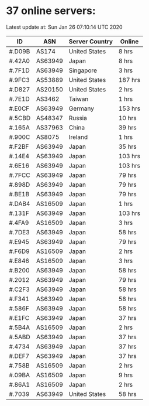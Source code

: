 # 37 online servers:

Latest update at: Sun Jan 26 07:10:14 UTC 2020

| ID | ASN | Server Country | Online |
| -- | --- | -------------- | ------ |
| #.D09B | AS174 | United States | 8 hrs |
| #.42A0 | AS63949 | Japan | 8 hrs |
| #.7F1D | AS63949 | Singapore | 3 hrs |
| #.9FC3 | AS53889 | United States | 187 hrs |
| #.D827 | AS20150 | United States | 2 hrs |
| #.7E1D | AS3462 | Taiwan | 1 hrs |
| #.E0CF | AS63949 | Germany | 153 hrs |
| #.5CBD | AS48347 | Russia | 10 hrs |
| #.165A | AS37963 | China | 39 hrs |
| #.900C | AS8075 | Ireland | 1 hrs |
| #.F2BF | AS63949 | Japan | 35 hrs |
| #.14E4 | AS63949 | Japan | 103 hrs |
| #.6E16 | AS63949 | Japan | 103 hrs |
| #.7FCC | AS63949 | Japan | 79 hrs |
| #.898D | AS63949 | Japan | 79 hrs |
| #.BE1B | AS63949 | Japan | 79 hrs |
| #.DAB4 | AS16509 | Japan | 1 hrs |
| #.131F | AS63949 | Japan | 103 hrs |
| #.4FA9 | AS16509 | Japan | 3 hrs |
| #.7DE3 | AS63949 | Japan | 58 hrs |
| #.E945 | AS63949 | Japan | 79 hrs |
| #.F6D9 | AS16509 | Japan | 2 hrs |
| #.E846 | AS16509 | Japan | 3 hrs |
| #.B200 | AS63949 | Japan | 58 hrs |
| #.2012 | AS63949 | Japan | 79 hrs |
| #.C2F3 | AS63949 | Japan | 58 hrs |
| #.F341 | AS63949 | Japan | 58 hrs |
| #.586F | AS63949 | Japan | 58 hrs |
| #.E1FC | AS63949 | Japan | 37 hrs |
| #.5B4A | AS16509 | Japan | 2 hrs |
| #.5ABD | AS63949 | Japan | 37 hrs |
| #.4734 | AS63949 | Japan | 37 hrs |
| #.DEF7 | AS63949 | Japan | 37 hrs |
| #.758B | AS16509 | Japan | 2 hrs |
| #.09BA | AS16509 | Japan | 9 hrs |
| #.86A1 | AS16509 | Japan | 2 hrs |
| #.7039 | AS63949 | United States | 58 hrs |

